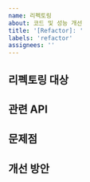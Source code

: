 ```yaml
---
name: 리펙토링
about: 코드 및 성능 개선
title: '[Refactor]: '
labels: 'refactor'
assignees: ''
---
```


## 리펙토링 대상
<!-- 어떤 기능을 리펙토링할지 간략하게 설명해주세요 -->

## 관련 API 
<!-- 리펙토링할 API의 정보를 명시해주세요 (openapi.json 기준) -->


## 문제점
<!-- 기존 코드의 문제점 분석 -->

## 개선 방안
<!-- 제안하는 리팩토링 전략 -->
